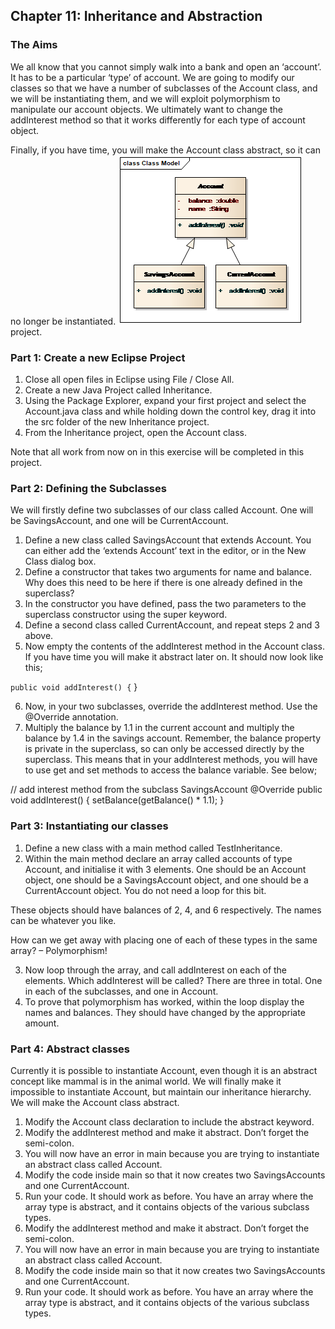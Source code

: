 ## Chapter 11: Inheritance and Abstraction
### The Aims
We all know that you cannot simply walk into a bank and open an ‘account’. It has to be a particular ‘type’ of account. We are going to modify our classes so that we have a number of subclasses of the Account class, and we will be instantiating them, and we will exploit polymorphism to manipulate our account objects. We ultimately want to change the addInterest method so that it works differently for each type of account object.

Finally, if you have time, you will make the Account class abstract, so it can no longer be instantiated.
![class](images/class.png)
project.
### Part 1: Create a new Eclipse Project
1.	Close all open files in Eclipse using File / Close All.
2.	Create a new Java Project called Inheritance.
3.	Using the Package Explorer, expand your first project and select the Account.java class and while holding down the control key, drag it into the src folder of the new Inheritance project.
4.	From the Inheritance project, open the Account class.

Note that all work from now on in this exercise will be completed in this project.

### Part 2: Defining the Subclasses
We will firstly define two subclasses of our class called Account. One will be SavingsAccount, and one will be CurrentAccount.

1.	Define a new class called SavingsAccount that extends Account. You can either add the ‘extends Account’ text in the editor, or in the New Class dialog box.
2.	Define a constructor that takes two arguments for name and balance. Why does this need to be here if there is one already defined in the superclass?
3.	In the constructor you have defined, pass the two parameters to the superclass constructor using the super keyword.
4.	Define a second class called CurrentAccount, and repeat steps 2 and 3 above.
5.	Now empty the contents of the addInterest method in the Account class. If you have time you will make it abstract later on. It should now look like this;

```public void addInterest() {```
}

6.	Now, in your two subclasses, override the addInterest method. Use the @Override annotation. 
7.	Multiply the balance by 1.1 in the current account and multiply the balance by 1.4 in the savings account. Remember, the balance property is private in the superclass, so can only be accessed directly by the superclass. This means that in your addInterest methods, you will have to use get and set methods to access the balance variable. See below;

// add interest method from the subclass SavingsAccount
@Override
public void addInterest() {
	setBalance(getBalance() *  1.1);
}

### Part 3: Instantiating our classes
1.	Define a new class with a main method called TestInheritance.
2.	Within the main method declare an array called accounts of type Account, and initialise it with 3 elements. One should be an Account object, one should be a SavingsAccount object, and one should be a CurrentAccount object. You do not need a loop for this bit.

These objects should have balances of 2, 4, and 6 respectively. The names can be whatever you like. 

How can we get away with placing one of each of these types in the same array? – Polymorphism!

3.	Now loop through the array, and call addInterest on each of the elements. Which addInterest will be called? There are three in total. One in each of the subclasses, and one in Account.
4.	To prove that polymorphism has worked, within the loop display the names and balances. They should have changed by the appropriate amount.

### Part 4: Abstract classes
Currently it is possible to instantiate Account, even though it is an abstract concept like mammal is in the animal world. We will finally make it impossible to instantiate Account, but maintain our inheritance hierarchy. We will make the Account class abstract.

1.	Modify the Account class declaration to include the abstract keyword.
2.	Modify the addInterest method and make it abstract. Don’t forget the semi-colon.
14.	You will now have an error in main because you are trying to instantiate an abstract class called Account.
15.	Modify the code inside main so that it now creates two SavingsAccounts and one CurrentAccount.
16.	Run your code. It should work as before. You have an array where the array type is abstract, and it contains objects of the various subclass types.
2.	Modify the addInterest method and make it abstract. Don’t forget the semi-colon.
14.	You will now have an error in main because you are trying to instantiate an abstract class called Account.
15.	Modify the code inside main so that it now creates two SavingsAccounts and one CurrentAccount.
16.	Run your code. It should work as before. You have an array where the array type is abstract, and it contains objects of the various subclass types.

 

 
 

